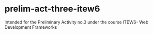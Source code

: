 # prelim-act-three-itew6
Intended for the Preliminary Activity no.3 under the course ITEW6- Web Development Frameworks
